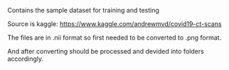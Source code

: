 Contains the sample dataset for training and testing

Source is kaggle:
https://www.kaggle.com/andrewmvd/covid19-ct-scans

The files are in .nii format so first needed to be converted to .png format.

And after converting should be processed and devided into folders accordingly.

